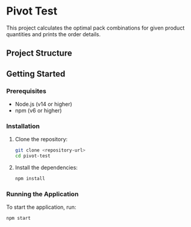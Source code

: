 # Pivot Test

This project calculates the optimal pack combinations for given product quantities and prints the order details.

## Project Structure

## Getting Started

### Prerequisites

- Node.js (v14 or higher)
- npm (v6 or higher)

### Installation

1. Clone the repository:
    ```sh
    git clone <repository-url>
    cd pivot-test
    ```

2. Install the dependencies:
    ```sh
    npm install
    ```

### Running the Application

To start the application, run:
```sh
npm start